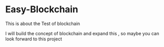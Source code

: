 # Easy-Blockchain

This is about the Test of blockchain 

I will build the concept of blockchain and expand this , so maybe you can look forward to this project
